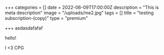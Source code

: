 +++
categories = []
date = 2022-06-09T17:00:00Z
description = "This is meta description"
image = "/uploads/me2.jpg"
tags = []
title = "testing subscription-(copy)"
type = "premium"

+++
asdasdafafaf

hello!

I <3 CPG